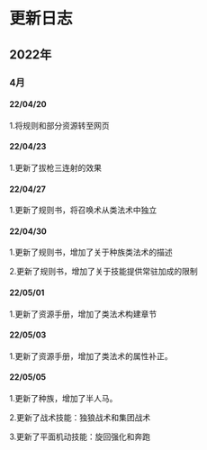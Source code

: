 # 更新日志

## 2022年
### 4月
#### 22/04/20
1.将规则和部分资源转至网页

#### 22/04/23

1.更新了拔枪三连射的效果

#### 22/04/27

1.更新了规则书，将召唤术从类法术中独立

#### 22/04/30

1.更新了规则书，增加了关于种族类法术的描述

2.更新了规则书，增加了关于技能提供常驻加成的限制

#### 22/05/01

1.更新了资源手册，增加了类法术构建章节

#### 22/05/03

1.更新了资源手册，增加了类法术的属性补正。

#### 22/05/05

1.更新了种族，增加了半人马。

2.更新了战术技能：独狼战术和集团战术

3.更新了平面机动技能：旋回强化和奔跑